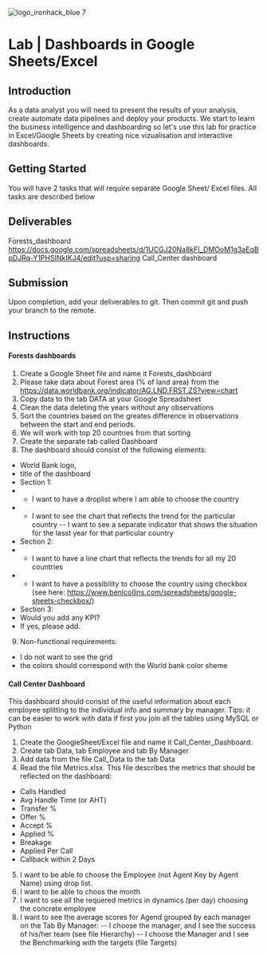 ![logo_ironhack_blue 7](https://user-images.githubusercontent.com/23629340/40541063-a07a0a8a-601a-11e8-91b5-2f13e4e6b441.png)

# Lab | Dashboards in Google Sheets/Excel


## Introduction

As a data analyst you will need to present the results of your analysis, create automate data pipelines and deploy your products. We start to learn the business intelligence and dashboarding so let's use this lab for practice in Excel/Google Sheets by creating nice vizualisation and interactive dashboards.

## Getting Started

You will have 2 tasks that will require separate Google Sheet/ Excel files. All tasks are described below

## Deliverables
Forests_dashboard https://docs.google.com/spreadsheets/d/1UCGJ20Na8kFI_DMOoM1g3aEqBpDJRq-Y1PHSINkIKJ4/edit?usp=sharing 
Call_Center dashboard



## Submission

Upon completion, add your deliverables to git. Then commit git and push your branch to the remote.

## Instructions
#### Forests dashboards
1. Create a Google Sheet file and name it Forests_dashboard
2. Please take data about Forest area (% of land area) from the https://data.worldbank.org/indicator/AG.LND.FRST.ZS?view=chart
3. Copy data to the tab DATA at your Google Spreadsheet
4. Clean the data deleting the years without any observations
5. Sort the countries based on the greates difference in observations between the start and end periods.
6. We will work with top 20 countries from that sorting
7. Create the separate tab called Dashboard
8. The dashboard should consist of the following elements:
 - World Bank logo, 
 - title of the dashboard 
 - Section 1:
 - - I want to have a droplist where I am able to choose the country
 - - I want to see the chart that reflects the trend for the particular country
 -- I want to see a separate indicator that shows the situation for the lasst year for that particular country
 - Section 2:
 - - I want to have a line chart that reflects the trends for all my 20 countries
 - - I want to have a possibility to choose the country using checkbox (see here: https://www.benlcollins.com/spreadsheets/google-sheets-checkbox/)
 - Section 3:
 - Would you add any KPI?
 - If yes, please add.
9. Non-functional requirements:
 - I do not want to see the grid
 - the colors should correspond with the World bank color sheme

#### Call Center Dashboard
This dashboard should consist of the useful information about each employee splitting to the individual info and summary by manager. Tips: it can be easier to work with data if first you join all 
the tables using MySQL or Python
1. Create the GoogleSheet/Excel file and name it Call_Center_Dashboard.
2. Create tab Data, tab  Employee and tab By Manager
3. Add data from the file Call_Data to the tab Data
4. Read the file Metrics.xlsx. This file describes the metrics that should be reflected on the dashboard:
- Calls Handled
- Avg Handle Time (or AHT)
- Transfer %
- Offer %
- Accept %
- Applied %
- Breakage
- Applied Per Call
- Callback within 2 Days
5. I want to be able to choose the Employee (not Agent Key by Agent Name) using drop list. 
6. I want to be able to choos the month
7. I want to see all the requered metrics  in dynamics (per day) choosing the concrete employee
8. I want to see the average scores for Agend grouped by each manager on the Tab By Manager:
 -- I choose the manager, and I see the success of his/her team (see file Hierarchy)
 -- I choose the Manager and I see the Benchmarking with the targets (file Targets)


